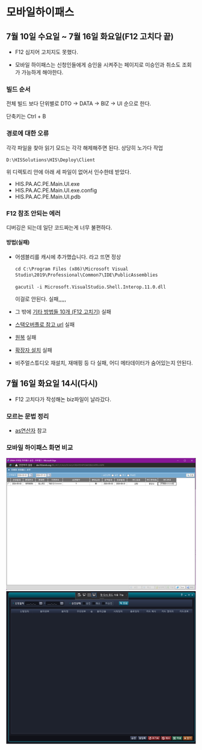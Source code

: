 

# 모바일하이패스
## 7월 10일 수요일 ~ 7월 16일 화요일(F12 고치다 끝)
- F12 심지어 고치지도 못했다.

- 모바일 하이패스는 신청인들에게 승인을 시켜주는 페이지로 미승인과 취소도 조회가 가능하게 해야한다.

### 빌드 순서
전체 빌드 보다 단위별로 DTO -> DATA -> BIZ -> UI 순으로 한다.

단축키는 Ctrl + B

### 경로에 대한 오류
각각 파일을 찾아 읽기 모드는 각각 해제해주면 된다. 상당히 노가다 작업
```
D:\HISSolutions\HIS\Deploy\Client
```

위 디렉토리 안에 아래 세 파일이 없어서 인수한테 받았다.

- HIS.PA.AC.PE.Main.UI.exe
- HIS.PA.AC.PE.Main.UI.exe.config
- HIS.PA.AC.PE.Main.UI.pdb



### F12 참조 안되는 에러
디버깅은 되는데 일단 코드짜는게 너무 불편하다.

#### 방법(실패)
- 어셈블리를 캐시에 추가했습니다. 라고 뜨면 정상
    ```
    cd C:\Program Files (x86)\Microsoft Visual Studio\2019\Professional\Common7\IDE\PublicAssemblies

    gacutil -i Microsoft.VisualStudio.Shell.Interop.11.0.dll 

    ```
    이걸로 안된다. 실패,,,,,

- 그 밖에 [기타 방법들 10개 (F12 고치기)](/보라매SI/240715_F12안먹음.md) 실패


- [스택오버플로 참고 url](https://stackoverflow.com/questions/63940910/vs-2019-go-to-definition-not-working-in-xaml-wpf) 실패


- [원복](https://learn.microsoft.com/en-us/answers/questions/466442/visual-studio-2019-f12-goto-definition-not-working) 실패

- [확장자 설치](https://luckygg.tistory.com/238) 실패

- 비주얼스튜디오 재설치, 재매핑 등 다 실패, 어디 메타데이터가 숨어있는지 안된다.



## 7월 16일 화요일 14시(다시)
- F12 고치다가 작성해논 biz파일이 날라갔다.

### 모르는 문법 정리
- [as연산자](/보라매SI/240709_wpf.md) 참고


### 모바일 하이패스 화면 비교
![](/보라매SI/img/모바일하이패스asis.png)
![](/보라매SI/img/tobe모바일하이패스.png)




